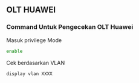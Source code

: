 ## OLT HUAWEI
### Command Untuk Pengecekan OLT Huawei
Masuk privilege Mode
````bash
enable
````

Cek berdasarkan VLAN
````bash
display vlan XXXX
````